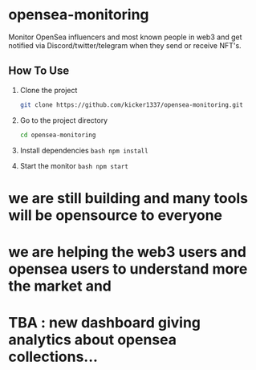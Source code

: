 # opensea-monitoring

Monitor OpenSea influencers and most known people in web3 and get notified via Discord/twitter/telegram when they send or receive NFT's.  

## How To Use
1. Clone the project
	```bash
	git clone https://github.com/kicker1337/opensea-monitoring.git
	```
  
2. Go to the project directory
	```bash
	cd opensea-monitoring
	```
  
  3. Install dependencies
	```bash
	npm install
	```
  
  4. Start the monitor
	```bash
	npm start
	```
  
  # we are still building and many tools will be opensource to everyone
  # we are helping the web3 users and opensea users to understand more the market and
  # TBA : new dashboard giving analytics about opensea collections...
